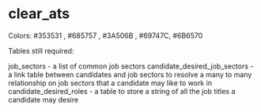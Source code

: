 # clear_ats

Colors: #353531 , #685757 , #3A506B , #69747C, #6B6570

Tables still required:

job_sectors -  a list of common job sectors
candidate_desired_job_sectors - a link table between candidates and job sectors to resolve a many to many relationship on job sectors that a candidate may like to work in
candidate_desired_roles - a table to store a string of all the job titles a candidate may desire